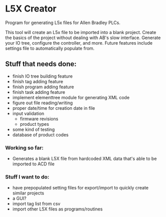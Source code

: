 # L5X Creator 

Program for generating L5x files for Allen Bradley PLCs. 

This tool will create an L5x file to be imported into a blank project. Create the basics of the project without dealing with AB's slow interface. Generate your IO tree, configure the controller, and more. Future features include settings file to automatically populate from.

## Stuff that needs done:
 - finish IO tree building feature
 - finish tag adding feature
 - finish program adding feature
 - finish task adding feature
 - implement elementtree module for generating XML code
 - figure out file reading/writing
 - proper date/time for creation date in file
 - input validation
   -  firmware revisions
   - product types
 - some kind of testing
 - database of product codes

### Working so far:
 - Generates a blank L5X file from hardcoded XML data that's able to be imported to ACD file

### Stuff I want to do:
 - have prepopulated setting files for export/import to quickly create similar projects
 - a GUI?
 - import tag list from csv
 - import other L5X files as programs/routines